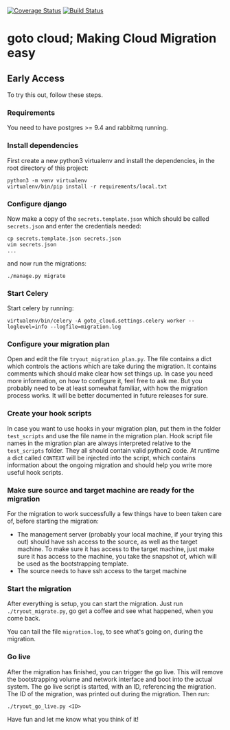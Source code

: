 [![Coverage Status](https://coveralls.io/repos/github/jdepoix/goto_cloud/badge.svg?branch=development)](https://coveralls.io/github/jdepoix/goto_cloud?branch=development) [![Build Status](https://travis-ci.org/jdepoix/goto_cloud.svg?branch=development)](https://travis-ci.org/jdepoix/goto_cloud)
# goto cloud; Making Cloud Migration easy

## Early Access
To try this out, follow these steps.

### Requirements
You need to have postgres >= 9.4 and rabbitmq running.

### Install dependencies
First create a new python3 virtualenv and install the dependencies, in the root directory of this project:

```
python3 -m venv virtualenv
virtualenv/bin/pip install -r requirements/local.txt
```

### Configure django
Now make a copy of the `secrets.template.json` which should be called `secrets.json` and enter the credentials needed:
```
cp secrets.template.json secrets.json
vim secrets.json
...
```
and now run the migrations: 
```
./manage.py migrate
```

### Start Celery
Start celery by running:
```
virtualenv/bin/celery -A goto_cloud.settings.celery worker --loglevel=info --logfile=migration.log
```

### Configure your migration plan
Open and edit the file `tryout_migration_plan.py`. The file contains a dict which controls the actions which are take during
the migration. It contains comments which should make clear how set things up. In case you need more information, on how to
configure it, feel free to ask me. But you probably need to be at least somewhat familiar, with how the migration 
process works. It will be better documented in future releases for sure.

### Create your hook scripts
In case you want to use hooks in your migration plan, put them in the folder `test_scripts` and use the file name in the
migration plan. Hook script file names in the migration plan are always interpreted relative to the `test_scripts` 
folder. They all should contain valid python2 code. At runtime a dict called `CONTEXT` will be injected into the script,
which contains information about the ongoing migration and should help you write more useful hook scripts.

### Make sure source and target machine are ready for the migration
For the migration to work successfully a few things have to been taken care of, before starting the migration:
- The management server (probably your local machine, if your trying this out) should have ssh access to the source, as 
well as the target machine. To make sure it has access to the target machine, just make sure it has access to the
machine, you take the snapshot of, which will be used as the bootstrapping template.
- The source needs to have ssh access to the target machine

### Start the migration
After everything is setup, you can start the migration. Just run `./tryout_migrate.py`, go get a coffee and see what 
happened, when you come back.

You can tail the file `migration.log`, to see what's going on, during the migration.

### Go live
After the migration has finished, you can trigger the go live. This will remove the bootstrapping volume and network 
interface and boot into the actual system. The go live script is started, with an ID, referencing the migration. The ID 
of the migration, was printed out during the migration. Then run:

`./tryout_go_live.py <ID>`

Have fun and let me know what you think of it!